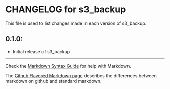 # CHANGELOG for s3_backup

This file is used to list changes made in each version of s3_backup.

## 0.1.0:

* Initial release of s3_backup

- - -
Check the [Markdown Syntax Guide](http://daringfireball.net/projects/markdown/syntax) for help with Markdown.

The [Github Flavored Markdown page](http://github.github.com/github-flavored-markdown/) describes the differences between markdown on github and standard markdown.
